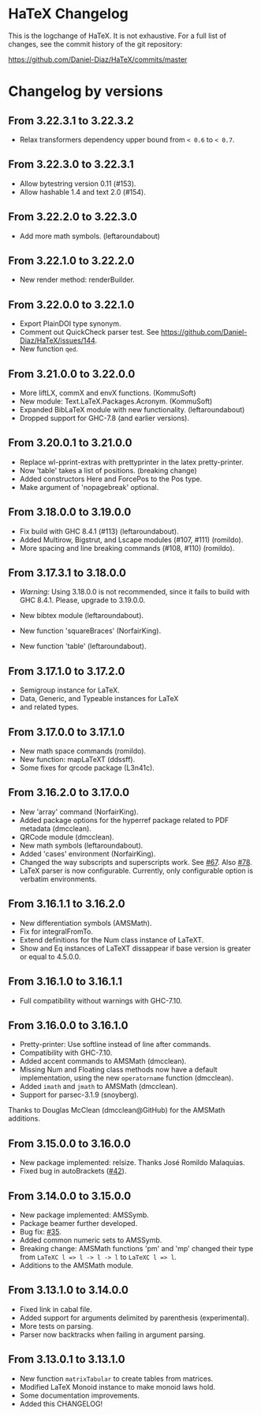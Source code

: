 
# HaTeX Changelog

This is the logchange of HaTeX. It is not exhaustive.
For a full list of changes, see the commit history of the
git repository:

https://github.com/Daniel-Diaz/HaTeX/commits/master

# Changelog by versions

## From 3.22.3.1 to 3.22.3.2
* Relax transformers dependency upper bound from `< 0.6` to `< 0.7`.

## From 3.22.3.0 to 3.22.3.1
* Allow bytestring version 0.11 (#153).
* Allow hashable 1.4 and text 2.0 (#154).

## From 3.22.2.0 to 3.22.3.0
* Add more math symbols. (leftaroundabout)

## From 3.22.1.0 to 3.22.2.0
* New render method: renderBuilder.

## From 3.22.0.0 to 3.22.1.0
* Export PlainDOI type synonym.
* Comment out QuickCheck parser test. See https://github.com/Daniel-Diaz/HaTeX/issues/144.
* New function `qed`.

## From 3.21.0.0 to 3.22.0.0
* More liftLX, commX and envX functions. (KommuSoft)
* New module: Text.LaTeX.Packages.Acronym. (KommuSoft)
* Expanded BibLaTeX module with new functionality. (leftaroundabout)
* Dropped support for GHC-7.8 (and earlier versions).

## From 3.20.0.1 to 3.21.0.0

* Replace wl-pprint-extras with prettyprinter in the latex pretty-printer.
* Now 'table' takes a list of positions. (breaking change)
* Added constructors Here and ForcePos to the Pos type.
* Make argument of 'nopagebreak' optional.

## From 3.18.0.0 to 3.19.0.0

* Fix build with GHC 8.4.1 (#113) (leftaroundabout).
* Added Multirow, Bigstrut, and Lscape modules (#107, #111) (romildo).
* More spacing and line breaking commands (#108, #110) (romildo).

## From 3.17.3.1 to 3.18.0.0

* _Warning:_ Using 3.18.0.0 is not recommended, since it fails to build with GHC 8.4.1.
  Please, upgrade to 3.19.0.0.

* New bibtex module (leftaroundabout).
* New function 'squareBraces' (NorfairKing).
* New function 'table' (leftaroundabout).

## From 3.17.1.0 to 3.17.2.0

* Semigroup instance for LaTeX.
* Data, Generic, and Typeable instances for LaTeX
* and related types.

## From 3.17.0.0 to 3.17.1.0

* New math space commands (romildo).
* New function: mapLaTeXT (ddssff).
* Some fixes for qrcode package (L3n41c).

## From 3.16.2.0 to 3.17.0.0

* New 'array' command (NorfairKing).
* Added package options for the hyperref package related to PDF metadata (dmcclean).
* QRCode module (dmcclean).
* New math symbols (leftaroundabout).
* Added 'cases' environment (NorfairKing).
* Changed the way subscripts and superscripts work.
  See [#67](https://github.com/Daniel-Diaz/HaTeX/pull/67).
  Also [#78](https://github.com/Daniel-Diaz/HaTeX/pull/78).
* LaTeX parser is now configurable.
  Currently, only configurable option is verbatim
  environments.

## From 3.16.1.1 to 3.16.2.0

* New differentiation symbols (AMSMath).
* Fix for integralFromTo.
* Extend definitions for the Num class instance of LaTeXT.
* Show and Eq instances of LaTeXT dissappear if base version
  is greater or equal to 4.5.0.0.

## From 3.16.1.0 to 3.16.1.1

* Full compatibility without warnings with GHC-7.10.

## From 3.16.0.0 to 3.16.1.0

* Pretty-printer: Use softline instead of line after commands.
* Compatibility with GHC-7.10.
* Added accent commands to AMSMath (dmcclean).
* Missing Num and Floating class methods now have a default implementation,
  using the new `operatorname` function (dmcclean).
* Added `imath` and `jmath` to AMSMath (dmcclean).
* Support for parsec-3.1.9 (snoyberg).

Thanks to Douglas McClean (dmcclean@GitHub) for the AMSMath additions.

## From 3.15.0.0 to 3.16.0.0

* New package implemented: relsize.
    Thanks José Romildo Malaquias.
* Fixed bug in autoBrackets ([#42](https://github.com/Daniel-Diaz/HaTeX/pull/42)).

## From 3.14.0.0 to 3.15.0.0

* New package implemented: AMSSymb.
* Package beamer further developed.
* Bug fix: [#35](https://github.com/Daniel-Diaz/HaTeX/issues/35).
* Added common numeric sets to AMSSymb.
* Breaking change: AMSMath functions 'pm' and 'mp' changed their
  type from `LaTeXC l => l -> l -> l` to `LaTeXC l => l`.
* Additions to the AMSMath module.

## From 3.13.1.0 to 3.14.0.0

* Fixed link in cabal file.
* Added support for arguments delimited by parenthesis (experimental).
* More tests on parsing.
* Parser now backtracks when failing in argument parsing.

## From 3.13.0.1 to 3.13.1.0

* New function ``matrixTabular`` to create tables from matrices.
* Modified LaTeX Monoid instance to make monoid laws hold.
* Some documentation improvements.
* Added this CHANGELOG!
